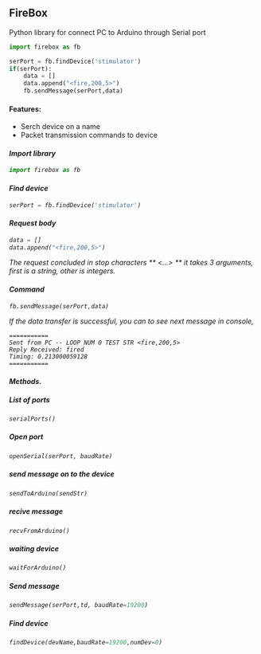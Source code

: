 ## **FireBox**

Python library for connect PC to Arduino through Serial port

``` python
import firebox as fb

serPort = fb.findDevice('stimulator')
if(serPort):
    data = []
    data.append("<fire,200,5>")
    fb.sendMessage(serPort,data)
```


#### Features:
* Serch device on a name
* Packet transmission commands to device

#### <i class="icon-anchor"> Import library
``` python
import firebox as fb
```
#### <i class="icon-search"> Find device

``` python
serPort = fb.findDevice('stimulator')
```

#### <i class="icon-male"> Request body

``` python
data = []
data.append("<fire,200,5>")
```
The request concluded in stop characters ** <...> ** it takes 3 arguments, first is a string, other is integers.

#### <i class="icon-flash"> Command

``` python
fb.sendMessage(serPort,data)
```
If the data transfer is successful, you can to see next message in console, 
```
=========== 
Sent from PC -- LOOP NUM 0 TEST STR <fire,200,5>
Reply Received: fired
Timing: 0.213000059128
===========
```

#### <i class="icon-book">  Methods.

#####  List of ports
``` python
serialPorts()
```
#####  Open port
``` python
openSerial(serPort, baudRate)
```
#####  send message on to the device
``` python
sendToArduino(sendStr)
```
##### recive message
``` python
recvFromArduino()
```
##### waiting device
``` python
waitForArduino()
```
##### Send message
``` python
sendMessage(serPort,td, baudRate=19200)
```
##### Find device
``` python
findDevice(devName,baudRate=19200,numDev=0)
```

